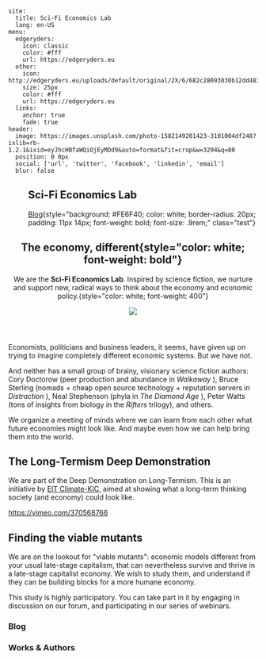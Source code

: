 <Webkit>

<Config>

```

site:
  title: Sci-Fi Economics Lab
  lang: en-US
menu:
  edgeryders:
    icon: classic
    color: #fff
    url: https://edgeryders.eu
  other:
    icon: http://edgeryders.eu/uploads/default/original/2X/6/682c28093030b12dd48125c7622a2fbec9660f7c.png
    size: 25px
    color: #fff
    url: https://edgeryders.eu
  links:
    anchor: true
    fade: true
header:
  image: https://images.unsplash.com/photo-1582149201423-3101004df248?ixlib=rb-1.2.1&ixid=eyJhcHBfaWQiOjEyMDd9&auto=format&fit=crop&w=3294&q=80
  position: 0 0px
  social: ['url', 'twitter', 'facebook', 'linkedin', 'email']
  blur: false

```

</Config>

<Menu>

## Sci-Fi Economics Lab

[Blog](http:edgeryders.eu){style="background: #FE6F40; color: white; border-radius: 20px; padding: 11px 14px; font-weight: bold; font-size: .9rem;" class="test"}

</Menu>

<Header style="background: url('https://images.unsplash.com/photo-1582149201423-3101004df248?ixlib=rb-1.2.1&ixid=eyJhcHBfaWQiOjEyMDd9&auto=format&fit=crop&w=3294&q=80') no-repeat; background-size: cover; background-attachment: fixed; background-position: 0 0px">

<Text>

## The economy, different{style="color: white; font-weight: bold"}

We are the <b>Sci-Fi Economics Lab</b>. Inspired by science fiction, we nurture and support new, radical ways to think about the economy and economic policy.{style="color: white; font-weight: 400"}

<a class="partner_logo" href="http://climate-kic.org" target="_blank">
<img src="/logos/climate_kic_white.png" link="https://www.climate-kic.org" />
</a>

</Text>



</Header>

<Content id="about" >

<Text style="">

Economists, politicians and business leaders, it seems, have given up on trying to imagine completely different economic systems. But we have not. 

And neither has a small group of brainy, visionary science fiction authors: Cory Doctorow (peer production and abundance in _Walkaway_ ), Bruce Sterling (nomads + cheap open source technology + reputation servers in _Distraction_ ), Neal Stephenson (phyla in _The Diamond Age_ ), Peter Watts (tons of insights from biology in the _Rifters_ trilogy), and others. 

We organize a meeting of minds where we can learn from each other what future economies might look like. And maybe even how we can help bring them into the world.

</Text>

</Content>

<Content id="long-termism" style="background: #fafafa;">

## The Long-Termism Deep Demonstration

<Text>

We are part of the Deep Demonstration on Long-Termism. This is an initiative by [EIT Climate-KIC](https://www.climate-kic.org/programmes/deep-demonstrations/long-termism/publications/), aimed at showing what a long-term thinking society (and economy) could look like.  

</Text>

<Text>

https://vimeo.com/370568766

</Text>

</Content>

<Content id="mutant economies" style="background: url('/network.jpg'); background-position: 45vw 0; background-repeat: no-repeat;">

## Finding the viable mutants

<Text>

We are on the lookout for "viable mutants": economic models different from your usual late-stage capitalism, that can nevertheless survive and thrive in a late-stage capitalist economy. We wish to study them, and understand if they can be building blocks for a more humane economy.

This study is highly participatory. You can take part in it by engaging in discussion on our forum, and participating in our series of webinars.

</Text>

</Content>

<Content id="blog" style="background: #fafafa;">

### Blog

<Blog tag="sf-econ-blog" template="standard" items="5" columns="2" display="author, date"  />

</Content>

<Content id="works & authors">

### Works & Authors

<Table tag="sf-econ-blog" template="special" search="true" />

</Content>

<Footer template="climate_kick">

</Webkit>
